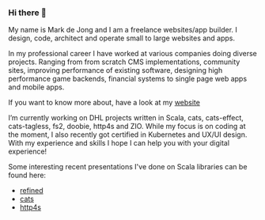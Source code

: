 ### Hi there 👋

My name is Mark de Jong and I am a freelance websites/app builder. I design, code, architect and operate small to large websites and apps.

In my professional career I have worked at various companies doing diverse projects. Ranging from from scratch CMS implementations, community sites, improving performance of existing software, designing high performance game backends, financial systems to single page web apps and mobile apps.

If you want to know more about, have a look at my [website](https://www.vectos.net)

I’m currently working on DHL projects written in Scala, cats, cats-effect, cats-tagless, fs2, doobie, http4s and ZIO. While my focus is on coding at the moment, I also recently got certified in Kubernetes and UX/UI design. With my experience and skills I hope I can help you with your digital experience!

Some interesting recent presentations I've done on Scala libraries can be found here:

- [refined](https://fristi.github.io/refined-deck/)
- [cats](https://fristi.github.io/cats-deck/)
- [http4s](https://fristi.github.io/http4s-deck/)
